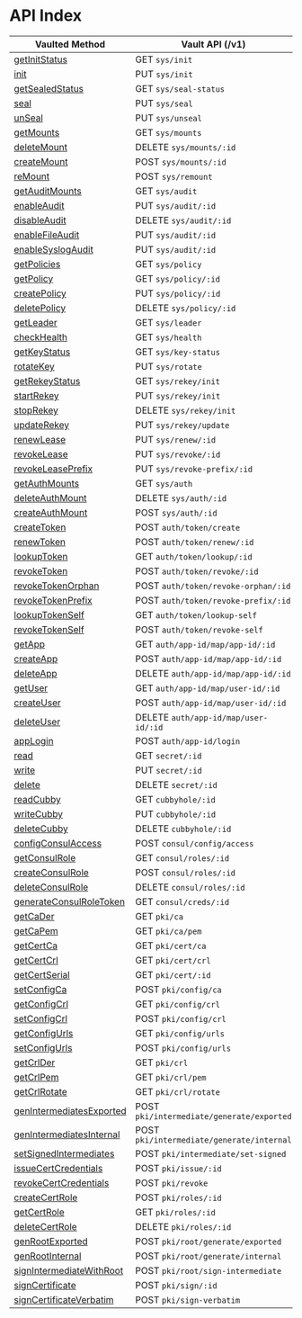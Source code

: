 # API Index

Vaulted Method | Vault API (/v1)
-------------- | ---------------
[getInitStatus](./sys/init.md#module_init..getInitStatus) | GET `sys/init`
[init](./sys/init.md#module_init..init) | PUT `sys/init`
[getSealedStatus](./sys/seal.md#module_seal..getSealedStatus) | GET `sys/seal-status`
[seal](./sys/seal.md#module_seal..seal) | PUT `sys/seal`
[unSeal](./sys/seal.md#module_seal..unSeal) | PUT `sys/unseal`
[getMounts](./sys/mounts.md#module_mounts..getMounts) | GET `sys/mounts`
[deleteMount](./sys/mounts.md#module_mounts..deleteMount) | DELETE `sys/mounts/:id`
[createMount](./sys/mounts.md#module_mounts..createMount) | POST `sys/mounts/:id`
[reMount](./sys/mounts.md#module_mounts..reMount) | POST `sys/remount`
[getAuditMounts](./sys/audit.md#module_audit..getAuditMounts) | GET `sys/audit`
[enableAudit](./sys/audit.md#module_audit..enableAudit) | PUT `sys/audit/:id`
[disableAudit](./sys/audit.md#module_audit..disableAudit) | DELETE `sys/audit/:id`
[enableFileAudit](./sys/audit.md#module_audit..enableFileAudit) | PUT `sys/audit/:id`
[enableSyslogAudit](./sys/audit.md#module_audit..enableSyslogAudit) | PUT `sys/audit/:id`
[getPolicies](./sys/policy.md#module_policy..getPolicies) | GET `sys/policy`
[getPolicy](./sys/policy.md#module_policy..getPolicy) | GET `sys/policy/:id`
[createPolicy](./sys/policy.md#module_policy..createPolicy) | PUT `sys/policy/:id`
[deletePolicy](./sys/policy.md#module_policy..deletePolicy) | DELETE `sys/policy/:id`
[getLeader](./sys/leader.md#leadergetinitstatus--promise) | GET `sys/leader`
[checkHealth](./sys/health.md#healthcheckhealthoptions--promise) | GET `sys/health`
[getKeyStatus](./sys/keys.md#module_keys..getKeyStatus) | GET `sys/key-status`
[rotateKey](./sys/keys.md#module_keys..rotateKey) | PUT `sys/rotate`
[getRekeyStatus](./sys/keys.md#module_keys..getRekeyStatus) | GET `sys/rekey/init`
[startRekey](./sys/keys.md#module_keys..startRekey) | PUT `sys/rekey/init`
[stopRekey](./sys/keys.md#module_keys..stopRekey) | DELETE `sys/rekey/init`
[updateRekey](./sys/keys.md#module_keys..updateRekey) | PUT `sys/rekey/update`
[renewLease](./sys/leases.md#module_leases..renewLease) | PUT `sys/renew/:id`
[revokeLease](./sys/leases.md#module_leases..revokeLease) | PUT `sys/revoke/:id`
[revokeLeasePrefix](./sys/leases.md#module_leases..revokeLeasePrefix) | PUT `sys/revoke-prefix/:id`
[getAuthMounts](./sys/auth.md#module_auth..getAuthMounts) | GET `sys/auth`
[deleteAuthMount](./sys/auth.md#module_auth..deleteAuthMount) | DELETE `sys/auth/:id`
[createAuthMount](./sys/auth.md#module_auth..createAuthMount) | POST `sys/auth/:id`
[createToken](./auth/token.md#module_auth/token..createToken) | POST `auth/token/create`
[renewToken](./auth/token.md#module_auth/token..renewToken) | POST `auth/token/renew/:id`
[lookupToken](./auth/token.md#module_auth/token..lookupToken) | GET `auth/token/lookup/:id`
[revokeToken](./auth/token.md#module_auth/token..revokeToken) | POST `auth/token/revoke/:id`
[revokeTokenOrphan](./auth/token.md#module_auth/token..revokeTokenOrphan) | POST `auth/token/revoke-orphan/:id`
[revokeTokenPrefix](./auth/token.md#module_auth/token..revokeTokenPrefix) | POST `auth/token/revoke-prefix/:id`
[lookupTokenSelf](./auth/token.md#module_auth/token..lookupTokenSelf) | GET `auth/token/lookup-self`
[revokeTokenSelf](./auth/token.md#module_auth/token..revokeTokenSelf) | POST `auth/token/revoke-self`
[getApp](./auth/appid.md#module_auth/appid..getApp) | GET `auth/app-id/map/app-id/:id`
[createApp](./auth/appid.md#module_auth/appid..createApp) | POST `auth/app-id/map/app-id/:id`
[deleteApp](./auth/appid.md#module_auth/appid..deleteApp) | DELETE `auth/app-id/map/app-id/:id`
[getUser](./auth/appid.md#module_auth/appid..getUser) | GET `auth/app-id/map/user-id/:id`
[createUser](./auth/appid.md#module_auth/appid..createUser) | POST `auth/app-id/map/user-id/:id`
[deleteUser](./auth/appid.md#module_auth/appid..deleteUser) | DELETE `auth/app-id/map/user-id/:id`
[appLogin](./auth/appid.md#module_auth/appid..appLogin) | POST `auth/app-id/login`
[read](./backends/secret.md#module_secret..read) | GET `secret/:id`
[write](./backends/secret.md#module_secret..write) | PUT `secret/:id`
[delete](./backends/secret.md#module_secret..delete) | DELETE `secret/:id`
[readCubby](./backends/cubbyhole.md#module_cubbyhole..readCubby) | GET `cubbyhole/:id`
[writeCubby](./backends/cubbyhole.md#module_cubbyhole..writeCubby) | PUT `cubbyhole/:id`
[deleteCubby](./backends/cubbyhole.md#module_cubbyhole..deleteCubby) | DELETE `cubbyhole/:id`
[configConsulAccess](./backends/consul.md#module_backend/consul..configConsulAccess) | POST `consul/config/access`
[getConsulRole](./backends/consul.md#module_backend/consul..getConsulRole) | GET `consul/roles/:id`
[createConsulRole](./backends/consul.md#module_backend/consul..createConsulRole) | POST `consul/roles/:id`
[deleteConsulRole](./backends/consul.md#module_backend/consul..deleteConsulRole) | DELETE `consul/roles/:id`
[generateConsulRoleToken](./backends/consul.md#module_backend/consul..generateConsulRoleToken) | GET `consul/creds/:id`
[getCaDer](./backends/pki.md#backendpkigetcadermountname--promise) | GET `pki/ca`
[getCaPem](./backends/pki.md#backendpkigetcapemmountname--promise) | GET `pki/ca/pem`
[getCertCa](./backends/pki.md#backendpkigetcertcamountname--promise) | GET `pki/cert/ca`
[getCertCrl](./backends/pki.md#backendpkigetcertcrlmountname--promise) | GET `pki/cert/crl`
[getCertSerial](./backends/pki.md#backendpkigetcertserialoptions-mountname--promise) | GET `pki/cert/:id`
[setConfigCa](./backends/pki.md#backendpkisetconfigcamountname--promise) | POST `pki/config/ca`
[getConfigCrl](./backends/pki.md#backendpkigetconfigcrlmountname--promise) | GET `pki/config/crl`
[setConfigCrl](./backends/pki.md#backendpkisetconfigcrlmountname--promise) | POST `pki/config/crl`
[getConfigUrls](./backends/pki.md#backendpkigetconfigurlsmountname--promise) | GET `pki/config/urls`
[setConfigUrls](./backends/pki.md#backendpkisetconfigurlsmountname--promise) | POST `pki/config/urls`
[getCrlDer](./backends/pki.md#backendpkigetcrldermountname--promise) | GET `pki/crl`
[getCrlPem](./backends/pki.md#backendpkigetcrlpemmountname--promise) | GET `pki/crl/pem`
[getCrlRotate](./backends/pki.md#backendpkigetcrlrotatemountname--promise) | GET `pki/crl/rotate`
[genIntermediatesExported](./backends/pki.md#backendpkigenintermediatesexportedmountname--promise) | POST `pki/intermediate/generate/exported`
[genIntermediatesInternal](./backends/pki.md#backendpkigenintermediatesinternalmountname--promise) | POST `pki/intermediate/generate/internal`
[setSignedIntermediates](./backends/pki.md#backendpkisetsignedintermediatesmountname--promise) | POST `pki/intermediate/set-signed`
[issueCertCredentials](./backends/pki.md#backendpkiissuecertcredentialsmountname--promise) | POST `pki/issue/:id`
[revokeCertCredentials](./backends/pki.md#backendpkirevokecertcredentialsmountname--promise) | POST `pki/revoke`
[createCertRole](./backends/pki.md#backendpkicreatecertroleoptions-mountname--promise) | POST `pki/roles/:id`
[getCertRole](./backends/pki.md#backendpkigetcertroleoptions-mountname--promise) | GET `pki/roles/:id`
[deleteCertRole](./backends/pki.md#backendpkideletecertroleoptions-mountname--promise) | DELETE `pki/roles/:id`
[genRootExported](./backends/pki.md#backendpkigenrootexportedmountname--promise) | POST `pki/root/generate/exported`
[genRootInternal](./backends/pki.md#backendpkigenrootinternalmountname--promise) | POST `pki/root/generate/internal`
[signIntermediateWithRoot](./backends/pki.md#backendpkisignintermediatewithrootmountname--promise) | POST `pki/root/sign-intermediate`
[signCertificate](./backends/pki.md#backendpkisigncertificateoptions-mountname--promise) | POST `pki/sign/:id`
[signCertificateVerbatim](./backends/pki.md#backendpkisigncertificateverbatimmountname--promise) | POST `pki/sign-verbatim`
